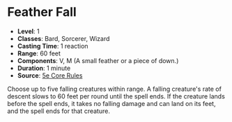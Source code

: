 # Feather Fall

- **Level**: 1
- **Classes**: Bard, Sorcerer, Wizard
- **Casting Time**: 1 reaction
- **Range**: 60 feet
- **Components**: V, M (A small feather or a piece of down.)
- **Duration**: 1 minute
- **Source**: [5e Core Rules](http://dnd.wizards.com/articles/features/systems-reference-document-srd)

Choose up to five falling creatures within range. A falling creature's rate of descent slows to 60 feet per round until the spell ends. If the creature lands before the spell ends, it takes no falling damage and can land on its feet, and the spell ends for that creature.


